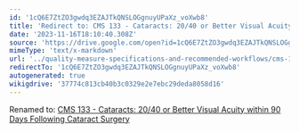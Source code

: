 ```yaml
---
id: '1cQ6E7ZtZO3gwdq3EZAJTkQNSLOGgnuyUPaXz_voXwb8'
title: 'Redirect to: CMS 133 - Cataracts: 20/40 or Better Visual Acuity within 90 Days Following Cataract Surgery'
date: '2023-11-16T18:10:40.308Z'
source: 'https://drive.google.com/open?id=1cQ6E7ZtZO3gwdq3EZAJTkQNSLOGgnuyUPaXz_voXwb8'
mimeType: 'text/x-markdown'
url: '../quality-measure-specifications-and-recommended-workflows/cms-133-cataracts-20-40-or-better-visual-acuity-within-90-days-following-cataract-surgery.md'
redirectTo: '1cQ6E7ZtZO3gwdq3EZAJTkQNSLOGgnuyUPaXz_voXwb8'
autogenerated: true
wikigdrive: '37774c813cb40b3c0329e2e7ebc29deda8058d16'
---
```

Renamed to: [CMS 133 - Cataracts: 20/40 or Better Visual Acuity within 90 Days Following Cataract Surgery](../quality-measure-specifications-and-recommended-workflows/cms-133-cataracts-20-40-or-better-visual-acuity-within-90-days-following-cataract-surgery.md)
